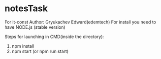 # notesTask
For it-const
Author: Gryukachev Edward(edemtech)
For install you need to have NODE.js (stable version)

Steps for launching in CMD(inside the directory):
1) npm install
2) npm start (or npm run start)
